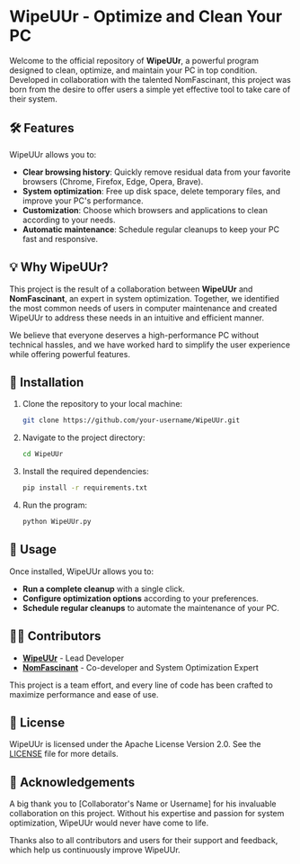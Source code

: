 # WipeUUr - Optimize and Clean Your PC

Welcome to the official repository of **WipeUUr**, a powerful program designed to clean, optimize, and maintain your PC in top condition. Developed in collaboration with the talented NomFascinant, this project was born from the desire to offer users a simple yet effective tool to take care of their system.

## 🛠️ Features

WipeUUr allows you to:

- **Clear browsing history**: Quickly remove residual data from your favorite browsers (Chrome, Firefox, Edge, Opera, Brave).
- **System optimization**: Free up disk space, delete temporary files, and improve your PC's performance.
- **Customization**: Choose which browsers and applications to clean according to your needs.
- **Automatic maintenance**: Schedule regular cleanups to keep your PC fast and responsive.

## 💡 Why WipeUUr?

This project is the result of a collaboration between **WipeUUr** and **NomFascinant**, an expert in system optimization. Together, we identified the most common needs of users in computer maintenance and created WipeUUr to address these needs in an intuitive and efficient manner.

We believe that everyone deserves a high-performance PC without technical hassles, and we have worked hard to simplify the user experience while offering powerful features.

## 🚀 Installation

1. Clone the repository to your local machine:

   ```bash
   git clone https://github.com/your-username/WipeUUr.git
   ```

2. Navigate to the project directory:

   ```bash
   cd WipeUUr
   ```

3. Install the required dependencies:

   ```bash
   pip install -r requirements.txt
   ```

4. Run the program:

   ```bash
   python WipeUUr.py
   ```

## 🎯 Usage

Once installed, WipeUUr allows you to:

- **Run a complete cleanup** with a single click.
- **Configure optimization options** according to your preferences.
- **Schedule regular cleanups** to automate the maintenance of your PC.

## 🧑‍💻 Contributors

- **[WipeUUr](https://github.com/Luunarr/WipeUUr)** - Lead Developer
- **[NomFascinant](https://github.com/NomFascinant)** - Co-developer and System Optimization Expert

This project is a team effort, and every line of code has been crafted to maximize performance and ease of use.

## 📄 License

WipeUUr is licensed under the Apache License Version 2.0. See the [LICENSE](https://www.apache.org/licenses/LICENSE-2.0.html) file for more details.

## 📝 Acknowledgements

A big thank you to [Collaborator's Name or Username] for his invaluable collaboration on this project. Without his expertise and passion for system optimization, WipeUUr would never have come to life.

Thanks also to all contributors and users for their support and feedback, which help us continuously improve WipeUUr.
